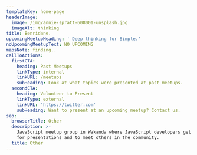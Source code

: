 ```yaml
---
templateKey: home-page
headerImage:
  image: /img/annie-spratt-608001-unsplash.jpg
  imageAlt: thinking
title: Benridane.
upcomingMeetupHeading: ' Deep thinking for Simple.'
noUpcomingMeetupText: NO UPCOMING
mapsNote: finding..
callToActions:
  firstCTA:
    heading: Past Meetups
    linkType: internal
    linkURL: /meetups
    subHeading: Look at what topics were presented at past meetups.
  secondCTA:
    heading: Volunteer to Present
    linkType: external
    linkURL: 'https://twitter.com'
    subHeading: Want to present at an upcoming meetup? Contact us.
seo:
  browserTitle: Other
  description: >-
    JavaScript meetup group in Wakanda where JavaScript developers get together
    for presentations and to meet others in the community.
  title: Other
---
```


